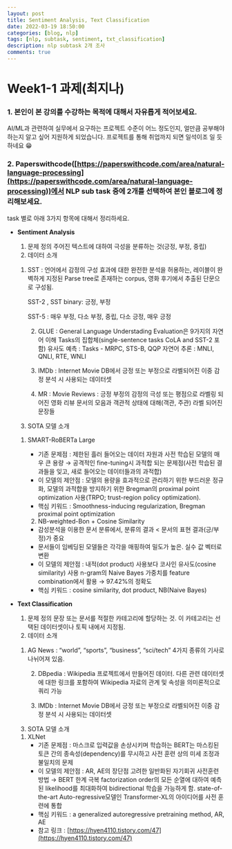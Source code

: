 ```yaml
---
layout: post
title: Sentiment Analysis, Text Classification
date: 2022-03-19 18:50:00
categories: [blog, nlp]
tags: [nlp, subtask, sentiment, txt_classification]
description: nlp subtask 2개 조사
comments: true
---
```

# Week1-1 과제(최지나)

### 1. 본인이 본 강의를 수강하는 목적에 대해서 자유롭게 적어보세요.

AI/ML과 관련하여 실무에서 요구하는 프로젝트 수준이 어느 정도인지, 얼만큼 공부해야 하는지 알고 싶어 지원하게 되었습니다.
프로젝트를 통해 취업까지 되면 일석이조 일 듯하네요 😁

### 2. Paperswithcode([https://paperswithcode.com/area/natural-language-processing](https://paperswithcode.com/area/natural-language-processing))에서 NLP sub task 중에 2개를 선택하여 본인 블로그에 정리해보세요. 
task 별로 아래 3가지 항목에 대해서 정리하세요.

- ****Sentiment Analysis****
    1. 문제 정의
    주어진 텍스트에 대하여 극성을 분류하는 것(긍정, 부정, 중립)
    2. 데이터 소개
    1) SST : 언어에서 감정의 구성 효과에 대한 완전한 분석을 허용하는, 레이블이 완벽하게 지정된 Parse tree로 존재하는 corpus, 영화 후기에서 추출된 단문으로 구성됨.
        
        SST-2 , SST binary: 긍정, 부정
        
        SST-5 : 매우 부정, 다소 부정, 중립, 다소 긍정, 매우 긍정
        
        2) GLUE : General Language Understading Evaluation은 9가지의 자연어 이해  Tasks의 집합체(single-sentence tasks CoLA and SST-2 포함)
        유사도 예측 : Tasks - MRPC, STS-B, QQP
        자연어 추론 :  MNLI, QNLI, RTE, WNLI
        
        3) IMDb : Internet Movie DB에서 긍정 또는 부정으로 라벨되어진 이중 감정 분석 시 사용되는 데이터셋
        
        4) MR : Movie Reviews : 긍정 부정의 감정의 극성 또는 평점으로 라벨링 되어진 영화 리뷰 문서의 모음과 객관적 상태에 대해(객관, 주관) 라벨 되어진 문장들
        
    3. SOTA 모델 소개
    1) SMART-RoBERTa Large
        - 기존 문제점 : 제한된 흘러 들어오는 데이터 자원과 사전 학습된 모델의 매우 큰 용량 →  공격적인 fine-tuning시 과적합 되는 문제점(사전 학습된 결과들을 잊고, 새로 들어오는 데이터들과의 과적합)
        - 이 모델의 제안점 : 
        모델의 용량을 효과적으로 관리하기 위한 부드러운 정규화, 
        모델의 과적합을 방지하기 위한 Bregman의 proximal point optimization   사용(TRPO; trust-region policy optimization).
        - 핵심 키워드 : Smoothness-inducing regularization, Bregman proximal point optimization
        
        2) NB-weighted-Bon + Cosine Similarity
        
        - 감성분석을 이용한 문서 분류에서, 분류의 결과 < 문서의 표현 결과(긍/부정)가 중요
        - 문서들이 임베딩된 모델들은 각각을 매핑하여 밀도가 높은. 실수 값 벡터로 변환
        - 이 모델의 제안점 : 
        내적(dot product) 사용보다 코사인 유사도(cosine similarity) 사용
        n-gram의 Naive Bayes 가중치를 feature combination에서 활용 → 97.42%의 정확도
        - 핵심 키워드 : cosine similarity, dot product, NB(Naive Bayes)
- ****Text Classification****
    1. 문제 정의
    문장 또는 문서를 적절한 카테고리에 할당하는 것. 
    이 카테고리는 선택된 데이터셋이나 토픽 내에서 지정됨.
    2. 데이터 소개
    1) AG News : “world”, “sports”, “business”, “sci/tech” 4가지 종류의 기사로 나뉘어져 있음.
        
        2) DBpedia : Wikipedia 프로젝트에서 만들어진 데이터. 다른 관련 데이터셋에 대한 링크를 포함하여 Wikipedia 자료의 관계 및 속성을 의미론적으로 쿼리 가능
        
        3) IMDb : Internet Movie DB에서 긍정 또는 부정으로 라벨되어진 이중 감정 분석 시 사용되는 데이터셋
        
    3. SOTA 모델 소개
    1) XLNet
        - 기존 문제점 : 마스크로 입력값을 손상시키며 학습하는 BERT는 마스킹된  토큰 간의 종속성(dependency)를 무시하고 사전 훈련 상의 미세 조정과 불일치의 문제
        - 이 모델의 제안점 : 
        AR, AE의 장단점 고려한 일반화된 자기회귀 사전훈련 방법 → BERT 한계 극복
        factorization order의 모든 순열에 대하여 예측된 likelihood를 최대화하여 bidirectional 학습을 가능하게 함.
        state-of-the-art Auto-regressive모델인 Transformer-XL의 아이디어를 사전 훈련에 통합
        - 핵심 키워드 : a generalized autoregressive pretraining method, AR, AE
        - 참고 링크 : [https://hyen4110.tistory.com/47](https://hyen4110.tistory.com/47)
